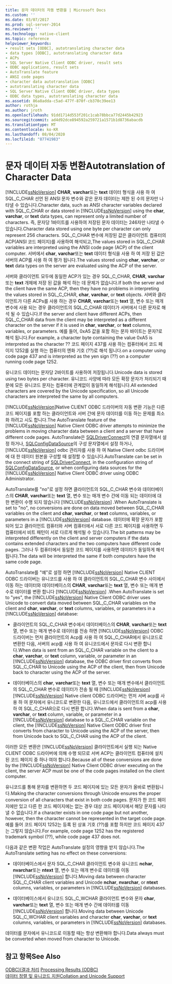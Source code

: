 ```yaml
---
title: 문자 데이터의 자동 변환을 | Microsoft Docs
ms.custom: ''
ms.date: 03/07/2017
ms.prod: sql-server-2014
ms.reviewer: ''
ms.technology: native-client
ms.topic: reference
helpviewer_keywords:
- result sets [ODBC], autotranslating character data
- data types [ODBC], autotranslating character data
- ACPs
- SQL Server Native Client ODBC driver, result sets
- ODBC applications, result sets
- AutoTranslate feature
- ANSI code pages
- character data autotranslation [ODBC]
- autotranslating character data
- SQL Server Native Client ODBC driver, data types
- ODBC data types, autotranslating character data
ms.assetid: 86a8adda-c5ad-477f-870f-cb370c39ee13
author: rothja
ms.author: jroth
ms.openlocfilehash: 91dd1714d553f201c1cab78bbca77d2445b42923
ms.sourcegitcommit: ad4d92dce894592a259721a1571b1d8736abacdb
ms.translationtype: MT
ms.contentlocale: ko-KR
ms.lasthandoff: 08/04/2020
ms.locfileid: "87741983"
---
```

# <a name="autotranslation-of-character-data"></a><span data-ttu-id="3a78c-102">문자 데이터 자동 변환</span><span class="sxs-lookup"><span data-stu-id="3a78c-102">Autotranslation of Character Data</span></span>
  <span data-ttu-id="3a78c-103">[!INCLUDE[ssNoVersion](../../includes/ssnoversion-md.md)] **CHAR**, **varchar**또는 **text** 데이터 형식을 사용 하 여 SQL_C_CHAR 선언 된 ANSI 문자 변수와 같은 문자 데이터는 제한 된 수의 문자만 나타낼 수 있습니다.</span><span class="sxs-lookup"><span data-stu-id="3a78c-103">Character data, such as ANSI character variables declared with SQL_C_CHAR or data stored in [!INCLUDE[ssNoVersion](../../includes/ssnoversion-md.md)] using the **char**, **varchar**, or **text** data types, can represent only a limited number of characters.</span></span> <span data-ttu-id="3a78c-104">즉, 문자당 1바이트를 사용하여 저장된 문자 데이터는 246자만 나타낼 수 있습니다.</span><span class="sxs-lookup"><span data-stu-id="3a78c-104">Character data stored using one byte per character can only represent 256 characters.</span></span> <span data-ttu-id="3a78c-105">SQL_C_CHAR 변수에 저장된 값은 클라이언트 컴퓨터의 ACP(ANSI 코드 페이지)를 사용하여 해석되고,</span><span class="sxs-lookup"><span data-stu-id="3a78c-105">The values stored in SQL_C_CHAR variables are interpreted using the ANSI code page (ACP) of the client computer.</span></span> <span data-ttu-id="3a78c-106">서버에서 **char**, **varchar**또는 **text** 데이터 형식을 사용 하 여 저장 된 값은 서버의 ACP를 사용 하 여 평가 됩니다.</span><span class="sxs-lookup"><span data-stu-id="3a78c-106">The values stored using **char**, **varchar**, or **text** data types on the server are evaluated using the ACP of the server.</span></span>  
  
 <span data-ttu-id="3a78c-107">서버와 클라이언트 모두에 동일한 ACP가 있는 경우 SQL_C_CHAR, **CHAR**, **varchar**또는 **text** 개체에 저장 된 값을 해석 하는 데 문제가 없습니다.</span><span class="sxs-lookup"><span data-stu-id="3a78c-107">If both the server and the client have the same ACP, then they have no problems in interpreting the values stored in SQL_C_CHAR, **char**, **varchar**, or **text** objects.</span></span> <span data-ttu-id="3a78c-108">서버와 클라이언트가 다른 ACPs를 사용 하는 경우 **CHAR**, **varchar**또는 **text** 열, 변수 또는 매개 변수에 사용 되는 경우 클라이언트의 SQL_C_CHAR 데이터가 서버에서 다른 문자로 해석 될 수 있습니다.</span><span class="sxs-lookup"><span data-stu-id="3a78c-108">If the server and client have different ACPs, then SQL_C_CHAR data from the client may be interpreted as a different character on the server if it is used in **char**, **varchar**, or **text** columns, variables, or parameters.</span></span> <span data-ttu-id="3a78c-109">예를 들어, 0xA5 값을 포함 하는 문자 바이트는 문자?로 해석 됩니다.</span><span class="sxs-lookup"><span data-stu-id="3a78c-109">For example, a character byte containing the value 0xA5 is interpreted as the character ??</span></span> <span data-ttu-id="3a78c-110">코드 페이지 437를 사용 하는 컴퓨터에서 코드 페이지 1252를 실행 하는 컴퓨터의 엔화 기호 (??)로 해석 됩니다.</span><span class="sxs-lookup"><span data-stu-id="3a78c-110">on a computer using code page 437 and is interpreted as the yen sign (??) on a computer running code page 1252.</span></span>  
  
 <span data-ttu-id="3a78c-111">유니코드 데이터는 문자당 2바이트를 사용하여 저장됩니다.</span><span class="sxs-lookup"><span data-stu-id="3a78c-111">Unicode data is stored using two bytes per character.</span></span> <span data-ttu-id="3a78c-112">유니코드 사양에 따라 모든 확장 문자가 처리되기 때문에 모든 유니코드 문자는 컴퓨터에 관계없이 동일하게 해석됩니다.</span><span class="sxs-lookup"><span data-stu-id="3a78c-112">All extended characters are covered by the Unicode specification, so all Unicode characters are interpreted the same by all computers.</span></span>  
  
 <span data-ttu-id="3a78c-113">[!INCLUDE[ssNoVersion](../../includes/ssnoversion-md.md)]Native CLIENT ODBC 드라이버의 자동 변환 기능은 다른 코드 페이지를 포함 하는 클라이언트와 서버 간에 문자 데이터를 이동 하는 문제를 최소화 하려고 시도 합니다.</span><span class="sxs-lookup"><span data-stu-id="3a78c-113">The AutoTranslate feature of the [!INCLUDE[ssNoVersion](../../includes/ssnoversion-md.md)] Native Client ODBC driver attempts to minimize the problems in moving character data between a client and a server that have different code pages.</span></span> <span data-ttu-id="3a78c-114">AutoTranslate은 [SQLDriverConnect](../native-client-odbc-api/sqldriverconnect.md)의 연결 문자열에서 설정 하거나, [SQLConfigDataSource](../native-client-odbc-api/sqlconfigdatasource.md)의 구성 문자열에서 설정 하거나, [!INCLUDE[ssNoVersion](../../includes/ssnoversion-md.md)] odbc 관리자를 사용 하 여 Native Client odbc 드라이버에 대 한 데이터 원본을 구성할 때 설정할 수 있습니다.</span><span class="sxs-lookup"><span data-stu-id="3a78c-114">AutoTranslate can be set in the connect string of [SQLDriverConnect](../native-client-odbc-api/sqldriverconnect.md), in the configuration string of [SQLConfigDataSource](../native-client-odbc-api/sqlconfigdatasource.md), or when configuring data sources for the [!INCLUDE[ssNoVersion](../../includes/ssnoversion-md.md)] Native Client ODBC driver using ODBC Administrator.</span></span>  
  
 <span data-ttu-id="3a78c-115">AutoTranslate를 "no"로 설정 하면 클라이언트의 SQL_C_CHAR 변수와 데이터베이스의 **CHAR**, **varchar**또는 **text** 열, 변수 또는 매개 변수 간에 이동 되는 데이터에 대 한 변환이 수행 되지 않습니다 [!INCLUDE[ssNoVersion](../../includes/ssnoversion-md.md)] .</span><span class="sxs-lookup"><span data-stu-id="3a78c-115">When AutoTranslate is set to "no", no conversions are done on data moved between SQL_C_CHAR variables on the client and **char**, **varchar**, or **text** columns, variables, or parameters in a [!INCLUDE[ssNoVersion](../../includes/ssnoversion-md.md)] database.</span></span> <span data-ttu-id="3a78c-116">데이터에 확장 문자가 포함되어 있고 클라이언트 컴퓨터와 서버 컴퓨터에서 서로 다른 코드 페이지를 사용하면 두 컴퓨터에서 비트 패턴이 서로 다르게 해석될 수 있습니다.</span><span class="sxs-lookup"><span data-stu-id="3a78c-116">The bit patterns may be interpreted differently on the client and server computers if the data contains extended characters and the two computers have different code pages.</span></span> <span data-ttu-id="3a78c-117">그러나 두 컴퓨터에서 동일한 코드 페이지를 사용하면 데이터가 동일하게 해석됩니다.</span><span class="sxs-lookup"><span data-stu-id="3a78c-117">The data will be interpreted the same if both computers have the same code page.</span></span>  
  
 <span data-ttu-id="3a78c-118">AutoTranslate를 "예"로 설정 하면 [!INCLUDE[ssNoVersion](../../includes/ssnoversion-md.md)] Native CLIENT ODBC 드라이버는 유니코드를 사용 하 여 클라이언트의 SQL_C_CHAR 변수 사이에서 이동 하는 데이터와 데이터베이스의 **CHAR**, **varchar**또는 **text** 열, 변수 또는 매개 변수로 데이터를 변환 합니다 [!INCLUDE[ssNoVersion](../../includes/ssnoversion-md.md)] .</span><span class="sxs-lookup"><span data-stu-id="3a78c-118">When AutoTranslate is set to "yes", the [!INCLUDE[ssNoVersion](../../includes/ssnoversion-md.md)] Native Client ODBC driver uses Unicode to convert data moved between SQL_C_CHAR variables on the client and **char**, **varchar**, or **text** columns, variables, or parameters in a [!INCLUDE[ssNoVersion](../../includes/ssnoversion-md.md)] database:</span></span>  
  
-   <span data-ttu-id="3a78c-119">클라이언트의 SQL_C_CHAR 변수에서 데이터베이스의 **CHAR**, **varchar**또는 **text** 열, 변수 또는 매개 변수로 데이터를 전송 하면 [!INCLUDE[ssNoVersion](../../includes/ssnoversion-md.md)] ODBC 드라이버는 먼저 클라이언트의 Acp를 사용 하 여 SQL_C_CHAR에서 유니코드로 변환한 다음, 서버의 acp를 사용 하 여 유니코드에서 문자로 다시 변환 합니다.</span><span class="sxs-lookup"><span data-stu-id="3a78c-119">When data is sent from an SQL_C_CHAR variable on the client to a **char**, **varchar**, or **text** column, variable, or parameter in an [!INCLUDE[ssNoVersion](../../includes/ssnoversion-md.md)] database, the ODBC driver first converts from SQL_C_CHAR to Unicode using the ACP of the client, then from Unicode back to character using the ACP of the server.</span></span>  
  
-   <span data-ttu-id="3a78c-120">데이터베이스의 **char**, **varchar**또는 **text** 열, 변수 또는 매개 변수에서 클라이언트의 SQL_C_CHAR 변수로 데이터가 전송 될 때 [!INCLUDE[ssNoVersion](../../includes/ssnoversion-md.md)] [!INCLUDE[ssNoVersion](../../includes/ssnoversion-md.md)] Native client ODBC 드라이버는 먼저 서버 acp를 사용 하 여 문자에서 유니코드로 변환한 다음, 유니코드에서 클라이언트의 acp를 사용 하 여 SQL_C_CHAR으로 다시 변환 합니다.</span><span class="sxs-lookup"><span data-stu-id="3a78c-120">When data is sent from a **char**, **varchar**, or **text** column, variable, or parameter in a [!INCLUDE[ssNoVersion](../../includes/ssnoversion-md.md)] database to a SQL_C_CHAR variable on the client, the [!INCLUDE[ssNoVersion](../../includes/ssnoversion-md.md)] Native Client ODBC driver first converts from character to Unicode using the ACP of the server, then from Unicode back to SQL_C_CHAR using the ACP of the client.</span></span>  
  
 <span data-ttu-id="3a78c-121">이러한 모든 변환은 [!INCLUDE[ssNoVersion](../../includes/ssnoversion-md.md)] 클라이언트에서 실행 되는 Native CLIENT ODBC 드라이버에 의해 수행 되므로 서버 ACP는 클라이언트 컴퓨터에 설치 된 코드 페이지 중 하나 여야 합니다.</span><span class="sxs-lookup"><span data-stu-id="3a78c-121">Because all of these conversions are done by the [!INCLUDE[ssNoVersion](../../includes/ssnoversion-md.md)] Native Client ODBC driver executing on the client, the server ACP must be one of the code pages installed on the client computer.</span></span>  
  
 <span data-ttu-id="3a78c-122">유니코드를 통해 문자를 변환하면 두 코드 페이지에 있는 모든 문자가 올바로 변환됩니다.</span><span class="sxs-lookup"><span data-stu-id="3a78c-122">Making the character conversions through Unicode ensures the proper conversion of all characters that exist in both code pages.</span></span> <span data-ttu-id="3a78c-123">문자가 한 코드 페이지에만 있고 다른 한 코드 페이지에는 없는 경우 대상 코드 페이지에서 해당 문자를 나타낼 수 없습니다.</span><span class="sxs-lookup"><span data-stu-id="3a78c-123">If a character exists in one code page but not another, however, then the character cannot be represented in the target code page.</span></span> <span data-ttu-id="3a78c-124">예를 들어 코드 페이지 1252는 등록 된 상표 기호 (??)를 포함 하지만 코드 페이지 437는 그렇지 않습니다.</span><span class="sxs-lookup"><span data-stu-id="3a78c-124">For example, code page 1252 has the registered trademark symbol (??), while code page 437 does not.</span></span>  
  
 <span data-ttu-id="3a78c-125">다음과 같은 변환 작업은 AutoTranslate 설정의 영향을 받지 않습니다.</span><span class="sxs-lookup"><span data-stu-id="3a78c-125">The AutoTranslate setting has no effect on these conversions:</span></span>  
  
-   <span data-ttu-id="3a78c-126">데이터베이스에서 문자 SQL_C_CHAR 클라이언트 변수와 유니코드 **nchar**, **nvarchar**또는 **ntext** 열, 변수 또는 매개 변수로 데이터를 이동 [!INCLUDE[ssNoVersion](../../includes/ssnoversion-md.md)] 합니다.</span><span class="sxs-lookup"><span data-stu-id="3a78c-126">Moving data between character SQL_C_CHAR client variables and Unicode **nchar**, **nvarchar**, or **ntext** columns, variables, or parameters in [!INCLUDE[ssNoVersion](../../includes/ssnoversion-md.md)] databases.</span></span>  
  
-   <span data-ttu-id="3a78c-127">데이터베이스에서 유니코드 SQL_C_WCHAR 클라이언트 변수와 문자 **char**, **varchar**또는 **text** 열, 변수 또는 매개 변수 간에 데이터를 이동 [!INCLUDE[ssNoVersion](../../includes/ssnoversion-md.md)] 합니다.</span><span class="sxs-lookup"><span data-stu-id="3a78c-127">Moving data between Unicode SQL_C_WCHAR client variables and character **char**, **varchar**, or **text** columns, variables, or parameters in [!INCLUDE[ssNoVersion](../../includes/ssnoversion-md.md)] databases.</span></span>  
  
 <span data-ttu-id="3a78c-128">데이터를 문자에서 유니코드로 이동할 때는 항상 변환해야 합니다.</span><span class="sxs-lookup"><span data-stu-id="3a78c-128">Data always must be converted when moved from character to Unicode.</span></span>  
  
## <a name="see-also"></a><span data-ttu-id="3a78c-129">참고 항목</span><span class="sxs-lookup"><span data-stu-id="3a78c-129">See Also</span></span>  
 <span data-ttu-id="3a78c-130">[ODBC&#41;&#40;결과 처리](processing-results-odbc.md) </span><span class="sxs-lookup"><span data-stu-id="3a78c-130">[Processing Results &#40;ODBC&#41;](processing-results-odbc.md) </span></span>  
 [<span data-ttu-id="3a78c-131">데이터 정렬 및 유니코드 지원</span><span class="sxs-lookup"><span data-stu-id="3a78c-131">Collation and Unicode Support</span></span>](../collations/collation-and-unicode-support.md)  
  
  
